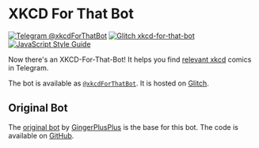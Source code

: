 # XKCD For That Bot

[![Telegram @xkcdForThatBot](https://img.shields.io/badge/Telegram-%40xkcdForThatBot-blue.svg)](https://t.me/xkcdForThatBot)
[![Glitch xkcd-for-that-bot](https://img.shields.io/badge/Glitch-xkcd--for--that--bot-fa6972.svg)](https://xkcd-for-that-bot.glitch.me)
[![JavaScript Style Guide](https://img.shields.io/badge/code_style-standard-brightgreen.svg)](https://github.com/standard/standard)

Now there's an XKCD-For-That-Bot! It helps you find [relevant xkcd] comics in Telegram.

The bot is available as [`@xkcdForThatBot`](https://t.me/xkcdForThatBot).
It is hosted on [Glitch](https://xkcd-for-that-bot.glitch.me).

## Original Bot
The [original bot](https://t.me/xkcdsearch_bot) by
[GingerPlusPlus](https://github.com/GingerPlusPlus) is the base for this bot.
The code is available on [GitHub](https://github.com/GingerPlusPlus/xkcd-search-bot).

[relevant xkcd]: https://relevantxkcd.appspot.com/
